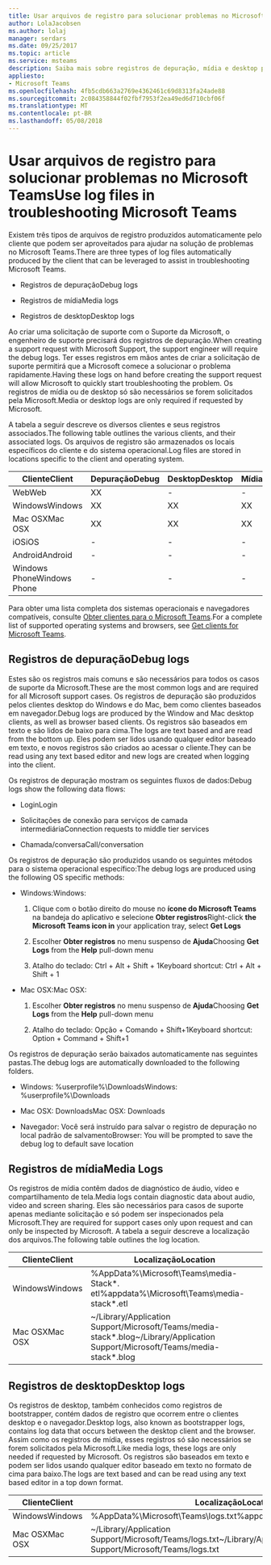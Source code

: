 ```yaml
---
title: Usar arquivos de registro para solucionar problemas no Microsoft Teams
author: LolaJacobsen
ms.author: lolaj
manager: serdars
ms.date: 09/25/2017
ms.topic: article
ms.service: msteams
description: Saiba mais sobre registros de depuração, mídia e desktop produzidos pelo Microsoft Teams, onde podem ser encontrados e como eles podem ajudar na resolução de problemas.
appliesto:
- Microsoft Teams
ms.openlocfilehash: 4fb5cdb663a2769e4362461c69d8313fa24ade88
ms.sourcegitcommit: 2c084358844f02fbf7953f2ea49ed6d710cbf06f
ms.translationtype: MT
ms.contentlocale: pt-BR
ms.lasthandoff: 05/08/2018
---
```

<a name="use-log-files-in-troubleshooting-microsoft-teams"></a><span data-ttu-id="eafdd-103">Usar arquivos de registro para solucionar problemas no Microsoft Teams</span><span class="sxs-lookup"><span data-stu-id="eafdd-103">Use log files in troubleshooting Microsoft Teams</span></span>
=================================================

<span data-ttu-id="eafdd-104">Existem três tipos de arquivos de registro produzidos automaticamente pelo cliente que podem ser aproveitados para ajudar na solução de problemas no Microsoft Teams.</span><span class="sxs-lookup"><span data-stu-id="eafdd-104">There are three types of log files automatically produced by the client that can be leveraged to assist in troubleshooting Microsoft Teams.</span></span>

-   <span data-ttu-id="eafdd-105">Registros de depuração</span><span class="sxs-lookup"><span data-stu-id="eafdd-105">Debug logs</span></span>

-   <span data-ttu-id="eafdd-106">Registros de mídia</span><span class="sxs-lookup"><span data-stu-id="eafdd-106">Media logs</span></span>

-   <span data-ttu-id="eafdd-107">Registros de desktop</span><span class="sxs-lookup"><span data-stu-id="eafdd-107">Desktop logs</span></span>

<span data-ttu-id="eafdd-108">Ao criar uma solicitação de suporte com o Suporte da Microsoft, o engenheiro de suporte precisará dos registros de depuração.</span><span class="sxs-lookup"><span data-stu-id="eafdd-108">When creating a support request with Microsoft Support, the support engineer will require the debug logs.</span></span> <span data-ttu-id="eafdd-109">Ter esses registros em mãos antes de criar a solicitação de suporte permitirá que a Microsoft comece a solucionar o problema rapidamente.</span><span class="sxs-lookup"><span data-stu-id="eafdd-109">Having these logs on hand before creating the support request will allow Microsoft to quickly start troubleshooting the problem.</span></span> <span data-ttu-id="eafdd-110">Os registros de mídia ou de desktop só são necessários se forem solicitados pela Microsoft.</span><span class="sxs-lookup"><span data-stu-id="eafdd-110">Media or desktop logs are only required if requested by Microsoft.</span></span>

<span data-ttu-id="eafdd-111">A tabela a seguir descreve os diversos clientes e seus registros associados.</span><span class="sxs-lookup"><span data-stu-id="eafdd-111">The following table outlines the various clients, and their associated logs.</span></span> <span data-ttu-id="eafdd-112">Os arquivos de registro são armazenados os locais específicos do cliente e do sistema operacional.</span><span class="sxs-lookup"><span data-stu-id="eafdd-112">Log files are stored in locations specific to the client and operating system.</span></span>


|<span data-ttu-id="eafdd-113">Cliente</span><span class="sxs-lookup"><span data-stu-id="eafdd-113">Client</span></span> |<span data-ttu-id="eafdd-114">Depuração</span><span class="sxs-lookup"><span data-stu-id="eafdd-114">Debug</span></span>|<span data-ttu-id="eafdd-115">Desktop</span><span class="sxs-lookup"><span data-stu-id="eafdd-115">Desktop</span></span>|<span data-ttu-id="eafdd-116">Mídia</span><span class="sxs-lookup"><span data-stu-id="eafdd-116">Media</span></span>|
|---------|---------|---------|---------|
|<span data-ttu-id="eafdd-117">Web</span><span class="sxs-lookup"><span data-stu-id="eafdd-117">Web</span></span>    |<span data-ttu-id="eafdd-118">X</span><span class="sxs-lookup"><span data-stu-id="eafdd-118">X</span></span>         |-         |-         |
|<span data-ttu-id="eafdd-119">Windows</span><span class="sxs-lookup"><span data-stu-id="eafdd-119">Windows</span></span>     |<span data-ttu-id="eafdd-120">X</span><span class="sxs-lookup"><span data-stu-id="eafdd-120">X</span></span>         |<span data-ttu-id="eafdd-121">X</span><span class="sxs-lookup"><span data-stu-id="eafdd-121">X</span></span>         |<span data-ttu-id="eafdd-122">X</span><span class="sxs-lookup"><span data-stu-id="eafdd-122">X</span></span>         |
|<span data-ttu-id="eafdd-123">Mac OSX</span><span class="sxs-lookup"><span data-stu-id="eafdd-123">Mac OSX</span></span>     |<span data-ttu-id="eafdd-124">X</span><span class="sxs-lookup"><span data-stu-id="eafdd-124">X</span></span>         |<span data-ttu-id="eafdd-125">X</span><span class="sxs-lookup"><span data-stu-id="eafdd-125">X</span></span>         |<span data-ttu-id="eafdd-126">X</span><span class="sxs-lookup"><span data-stu-id="eafdd-126">X</span></span>         |
|<span data-ttu-id="eafdd-127">iOS</span><span class="sxs-lookup"><span data-stu-id="eafdd-127">iOS</span></span>     |-         |-         |-         |
|<span data-ttu-id="eafdd-128">Android</span><span class="sxs-lookup"><span data-stu-id="eafdd-128">Android</span></span>     |-         |-         |-         |
|<span data-ttu-id="eafdd-129">Windows Phone</span><span class="sxs-lookup"><span data-stu-id="eafdd-129">Windows Phone</span></span>     |-         |-         |-         |

<span data-ttu-id="eafdd-130">Para obter uma lista completa dos sistemas operacionais e navegadores compatíveis, consulte [Obter clientes para o Microsoft Teams](get-clients.md).</span><span class="sxs-lookup"><span data-stu-id="eafdd-130">For a complete list of supported operating systems and browsers, see [Get clients for Microsoft Teams](get-clients.md).</span></span>

<a name="debug-logs"></a><span data-ttu-id="eafdd-131">Registros de depuração</span><span class="sxs-lookup"><span data-stu-id="eafdd-131">Debug logs</span></span>
---------------------------

<span data-ttu-id="eafdd-132">Estes são os registros mais comuns e são necessários para todos os casos de suporte da Microsoft.</span><span class="sxs-lookup"><span data-stu-id="eafdd-132">These are the most common logs and are required for all Microsoft support cases.</span></span> <span data-ttu-id="eafdd-133">Os registros de depuração são produzidos pelos clientes desktop do Windows e do Mac, bem como clientes baseados em navegador.</span><span class="sxs-lookup"><span data-stu-id="eafdd-133">Debug logs are produced by the Window and Mac desktop clients, as well as browser based clients.</span></span> <span data-ttu-id="eafdd-134">Os registros são baseados em texto e são lidos de baixo para cima.</span><span class="sxs-lookup"><span data-stu-id="eafdd-134">The logs are text based and are read from the bottom up.</span></span> <span data-ttu-id="eafdd-135">Eles podem ser lidos usando qualquer editor baseado em texto, e novos registros são criados ao acessar o cliente.</span><span class="sxs-lookup"><span data-stu-id="eafdd-135">They can be read using any text based editor and new logs are created when logging into the client.</span></span>

<span data-ttu-id="eafdd-136">Os registros de depuração mostram os seguintes fluxos de dados:</span><span class="sxs-lookup"><span data-stu-id="eafdd-136">Debug logs show the following data flows:</span></span>

-   <span data-ttu-id="eafdd-137">Login</span><span class="sxs-lookup"><span data-stu-id="eafdd-137">Login</span></span>

-   <span data-ttu-id="eafdd-138">Solicitações de conexão para serviços de camada intermediária</span><span class="sxs-lookup"><span data-stu-id="eafdd-138">Connection requests to middle tier services</span></span>

-   <span data-ttu-id="eafdd-139">Chamada/conversa</span><span class="sxs-lookup"><span data-stu-id="eafdd-139">Call/conversation</span></span>

<span data-ttu-id="eafdd-140">Os registros de depuração são produzidos usando os seguintes métodos para o sistema operacional específico:</span><span class="sxs-lookup"><span data-stu-id="eafdd-140">The debug logs are produced using the following OS specific methods:</span></span>

-   <span data-ttu-id="eafdd-141">Windows:</span><span class="sxs-lookup"><span data-stu-id="eafdd-141">Windows:</span></span>

    1.  <span data-ttu-id="eafdd-142">Clique com o botão direito do mouse no **ícone do Microsoft Teams** na bandeja do aplicativo e selecione **Obter registros**</span><span class="sxs-lookup"><span data-stu-id="eafdd-142">Right-click **the Microsoft Teams icon in** your application tray, select **Get Logs**</span></span>

    2.  <span data-ttu-id="eafdd-143">Escolher **Obter registros** no menu suspenso de **Ajuda**</span><span class="sxs-lookup"><span data-stu-id="eafdd-143">Choosing **Get Logs** from the **Help** pull-down menu</span></span>

    3.  <span data-ttu-id="eafdd-144">Atalho do teclado: Ctrl + Alt + Shift + 1</span><span class="sxs-lookup"><span data-stu-id="eafdd-144">Keyboard shortcut: Ctrl + Alt + Shift + 1</span></span>

-   <span data-ttu-id="eafdd-145">Mac OSX:</span><span class="sxs-lookup"><span data-stu-id="eafdd-145">Mac OSX:</span></span>

    1.  <span data-ttu-id="eafdd-146">Escolher **Obter registros** no menu suspenso de **Ajuda**</span><span class="sxs-lookup"><span data-stu-id="eafdd-146">Choosing **Get Logs** from the **Help** pull-down menu</span></span>

    2.  <span data-ttu-id="eafdd-147">Atalho do teclado: Opção + Comando + Shift+1</span><span class="sxs-lookup"><span data-stu-id="eafdd-147">Keyboard shortcut: Option + Command + Shift+1</span></span>

<span data-ttu-id="eafdd-148">Os registros de depuração serão baixados automaticamente nas seguintes pastas.</span><span class="sxs-lookup"><span data-stu-id="eafdd-148">The debug logs are automatically downloaded to the following folders.</span></span>

-   <span data-ttu-id="eafdd-149">Windows: %userprofile%\\Downloads</span><span class="sxs-lookup"><span data-stu-id="eafdd-149">Windows: %userprofile%\\Downloads</span></span>

-   <span data-ttu-id="eafdd-150">Mac OSX: Downloads</span><span class="sxs-lookup"><span data-stu-id="eafdd-150">Mac OSX: Downloads</span></span>

-   <span data-ttu-id="eafdd-151">Navegador: Você será instruído para salvar o registro de depuração no local padrão de salvamento</span><span class="sxs-lookup"><span data-stu-id="eafdd-151">Browser: You will be prompted to save the debug log to default save location</span></span>

<a name="media-logs"></a><span data-ttu-id="eafdd-152">Registros de mídia</span><span class="sxs-lookup"><span data-stu-id="eafdd-152">Media Logs</span></span>
---------------------------

<span data-ttu-id="eafdd-153">Os registros de mídia contêm dados de diagnóstico de áudio, vídeo e compartilhamento de tela.</span><span class="sxs-lookup"><span data-stu-id="eafdd-153">Media logs contain diagnostic data about audio, video and screen sharing.</span></span> <span data-ttu-id="eafdd-154">Eles são necessários para casos de suporte apenas mediante solicitação e só podem ser inspecionados pela Microsoft.</span><span class="sxs-lookup"><span data-stu-id="eafdd-154">They are required for support cases only upon request and can only be inspected by Microsoft.</span></span> <span data-ttu-id="eafdd-155">A tabela a seguir descreve a localização dos arquivos.</span><span class="sxs-lookup"><span data-stu-id="eafdd-155">The following table outlines the log location.</span></span>


|<span data-ttu-id="eafdd-156">Cliente</span><span class="sxs-lookup"><span data-stu-id="eafdd-156">Client</span></span> |<span data-ttu-id="eafdd-157">Localização</span><span class="sxs-lookup"><span data-stu-id="eafdd-157">Location</span></span> |
|---------|---------|
|<span data-ttu-id="eafdd-158">Windows</span><span class="sxs-lookup"><span data-stu-id="eafdd-158">Windows</span></span>     |<span data-ttu-id="eafdd-159">%AppData%\Microsoft\Teams\media-Stack\*. etl</span><span class="sxs-lookup"><span data-stu-id="eafdd-159">%appdata%\Microsoft\Teams\media-stack\*.etl</span></span>         |
|<span data-ttu-id="eafdd-160">Mac OSX</span><span class="sxs-lookup"><span data-stu-id="eafdd-160">Mac OSX</span></span>     |<span data-ttu-id="eafdd-161">~/Library/Application Support/Microsoft/Teams/media-stack\*.blog</span><span class="sxs-lookup"><span data-stu-id="eafdd-161">~/Library/Application Support/Microsoft/Teams/media-stack\*.blog</span></span>         |


<a name="desktop-logs"></a><span data-ttu-id="eafdd-162">Registros de desktop</span><span class="sxs-lookup"><span data-stu-id="eafdd-162">Desktop logs</span></span>
---------------------

<span data-ttu-id="eafdd-163">Os registros de desktop, também conhecidos como registros de bootstrapper, contém dados de registro que ocorrem entre o clientes desktop e o navegador.</span><span class="sxs-lookup"><span data-stu-id="eafdd-163">Desktop logs, also known as bootstrapper logs, contains log data that occurs between the desktop client and the browser.</span></span> <span data-ttu-id="eafdd-164">Assim como os registros de mídia, esses registros só são necessários se forem solicitados pela Microsoft.</span><span class="sxs-lookup"><span data-stu-id="eafdd-164">Like media logs, these logs are only needed if requested by Microsoft.</span></span> <span data-ttu-id="eafdd-165">Os registros são baseados em texto e podem ser lidos usando qualquer editor baseado em texto no formato de cima para baixo.</span><span class="sxs-lookup"><span data-stu-id="eafdd-165">The logs are text based and can be read using any text based editor in a top down format.</span></span>

|<span data-ttu-id="eafdd-166">Cliente</span><span class="sxs-lookup"><span data-stu-id="eafdd-166">Client</span></span> |<span data-ttu-id="eafdd-167">Localização</span><span class="sxs-lookup"><span data-stu-id="eafdd-167">Location</span></span> |
|---------|---------|
|<span data-ttu-id="eafdd-168">Windows</span><span class="sxs-lookup"><span data-stu-id="eafdd-168">Windows</span></span>     |<span data-ttu-id="eafdd-169">%AppData%\Microsoft\Teams\logs.txt</span><span class="sxs-lookup"><span data-stu-id="eafdd-169">%appdata%\Microsoft\Teams\logs.txt</span></span>         |
|<span data-ttu-id="eafdd-170">Mac OSX</span><span class="sxs-lookup"><span data-stu-id="eafdd-170">Mac OSX</span></span>     |<span data-ttu-id="eafdd-171">~/Library/Application Support/Microsoft/Teams/logs.txt</span><span class="sxs-lookup"><span data-stu-id="eafdd-171">~/Library/Application Support/Microsoft/Teams/logs.txt</span></span>         |
